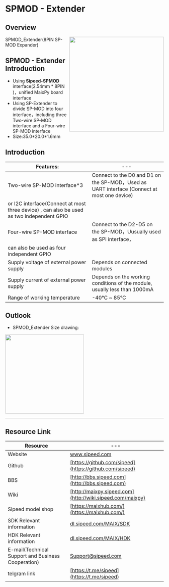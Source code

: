 # SPMOD - Extender


## Overview

<img src="../../assets/spmod/spmod_extender/sp_extender.png" align="right" width="" height="300" />


SPMOD_Extender(8PIN SP-MOD Expander)

## SPMOD - Extender Introduction

- Using **Sipeed-SPMOD** interface(2.54mm * 8PIN )，unified MaixPy board interface
- Using SP-Extender to divide SP-MOD into four interface，including three Two-wire SP-MOD interface and a Four-wire SP-MOD interface
- Size:35.0\*20.0\*1.6mm

## Introduction

| Features: | --- |
| --- | -- |
| Two-wire SP-MOD interface*3 | Connect to the D0 and D1 on the SP-MOD，Used as UART interface (Connect at most one device)
or I2C interface(Connect at most three device) , can also be used as two independent GPIO |
| Four-wire SP-MOD interface |  Connect to the D2-D5 on the SP-MOD，Uusually used as SPI interface，
can also be used as four independent GPIO |
| Supply voltage of external power supply | Depends on connected modules |
| Supply current of external power supply | Depends on the working conditions of the module, usually less than 1000mA |
| Range of working temperature | -40℃ ~ 85℃ |


## Outlook

- SPMOD_Extender Size drawing:

<img src="../../assets/spmod/spmod_extender/sipeed_spmod_extender.png" height="250" />

-----

## Resource Link

| Resource | --- |
| --- | --- |
| Website | www.sipeed.com |
| Github | [https://github.com/sipeed](https://github.com/sipeed) |
| BBS | [http://bbs.sipeed.com](http://bbs.sipeed.com) |
| Wiki | [http://maixpy.sipeed.com](http://wiki.sipeed.com/maixpy) |
| Sipeed model shop | [https://maixhub.com/](https://maixhub.com/) |
| SDK Relevant information | [dl.sipeed.com/MAIX/SDK](dl.sipeed.com/MAIX/SDK) |
| HDK Relevant information | [dl.sipeed.com/MAIX/HDK](dl.sipeed.com/MAIX/HDK) |
| E-mail(Technical Support and Business Cooperation) | [Support@sipeed.com](mailto:support@sipeed.com) |
| telgram link | [https://t.me/sipeed](https://t.me/sipeed) |